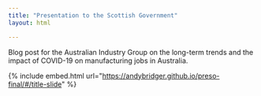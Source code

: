 ```yaml
---
title: "Presentation to the Scottish Government"
layout: html

---
```


Blog post for the Australian Industry Group on the long-term trends and the impact of COVID-19 on manufacturing jobs in Australia.

{% include embed.html url="https://andybridger.github.io/preso-final/#/title-slide" %}
